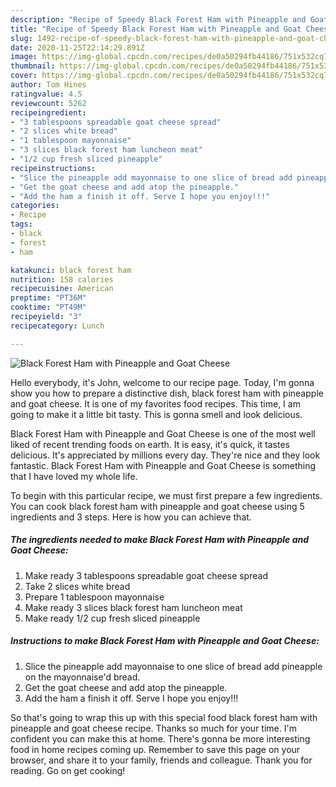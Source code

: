 ```yaml
---
description: "Recipe of Speedy Black Forest Ham with Pineapple and Goat Cheese"
title: "Recipe of Speedy Black Forest Ham with Pineapple and Goat Cheese"
slug: 1492-recipe-of-speedy-black-forest-ham-with-pineapple-and-goat-cheese
date: 2020-11-25T22:14:29.891Z
image: https://img-global.cpcdn.com/recipes/de0a50294fb44186/751x532cq70/black-forest-ham-with-pineapple-and-goat-cheese-recipe-main-photo.jpg
thumbnail: https://img-global.cpcdn.com/recipes/de0a50294fb44186/751x532cq70/black-forest-ham-with-pineapple-and-goat-cheese-recipe-main-photo.jpg
cover: https://img-global.cpcdn.com/recipes/de0a50294fb44186/751x532cq70/black-forest-ham-with-pineapple-and-goat-cheese-recipe-main-photo.jpg
author: Tom Hines
ratingvalue: 4.5
reviewcount: 5262
recipeingredient:
- "3 tablespoons spreadable goat cheese spread"
- "2 slices white bread"
- "1 tablespoon mayonnaise"
- "3 slices black forest ham luncheon meat"
- "1/2 cup fresh sliced pineapple"
recipeinstructions:
- "Slice the pineapple add mayonnaise to one slice of bread add pineapple on the mayonnaise&#39;d bread."
- "Get the goat cheese and add atop the pineapple."
- "Add the ham a finish it off. Serve I hope you enjoy!!!"
categories:
- Recipe
tags:
- black
- forest
- ham

katakunci: black forest ham 
nutrition: 158 calories
recipecuisine: American
preptime: "PT36M"
cooktime: "PT49M"
recipeyield: "3"
recipecategory: Lunch

---
```



![Black Forest Ham with Pineapple and Goat Cheese](https://img-global.cpcdn.com/recipes/de0a50294fb44186/751x532cq70/black-forest-ham-with-pineapple-and-goat-cheese-recipe-main-photo.jpg)

Hello everybody, it's John, welcome to our recipe page. Today, I'm gonna show you how to prepare a distinctive dish, black forest ham with pineapple and goat cheese. It is one of my favorites food recipes. This time, I am going to make it a little bit tasty. This is gonna smell and look delicious.

Black Forest Ham with Pineapple and Goat Cheese is one of the most well liked of recent trending foods on earth. It is easy, it's quick, it tastes delicious. It's appreciated by millions every day. They're nice and they look fantastic. Black Forest Ham with Pineapple and Goat Cheese is something that I have loved my whole life.




To begin with this particular recipe, we must first prepare a few ingredients. You can cook black forest ham with pineapple and goat cheese using 5 ingredients and 3 steps. Here is how you can achieve that.

<!--inarticleads1-->

##### The ingredients needed to make Black Forest Ham with Pineapple and Goat Cheese:

1. Make ready 3 tablespoons spreadable goat cheese spread
1. Take 2 slices white bread
1. Prepare 1 tablespoon mayonnaise
1. Make ready 3 slices black forest ham luncheon meat
1. Make ready 1/2 cup fresh sliced pineapple




<!--inarticleads2-->

##### Instructions to make Black Forest Ham with Pineapple and Goat Cheese:

1. Slice the pineapple add mayonnaise to one slice of bread add pineapple on the mayonnaise&#39;d bread.
1. Get the goat cheese and add atop the pineapple.
1. Add the ham a finish it off. Serve I hope you enjoy!!!




So that's going to wrap this up with this special food black forest ham with pineapple and goat cheese recipe. Thanks so much for your time. I'm confident you can make this at home. There's gonna be more interesting food in home recipes coming up. Remember to save this page on your browser, and share it to your family, friends and colleague. Thank you for reading. Go on get cooking!
